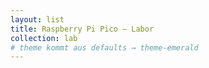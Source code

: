 ```yaml
---
layout: list
title: Raspberry Pi Pico – Labor
collection: lab
# theme kommt aus defaults → theme-emerald
---
```

